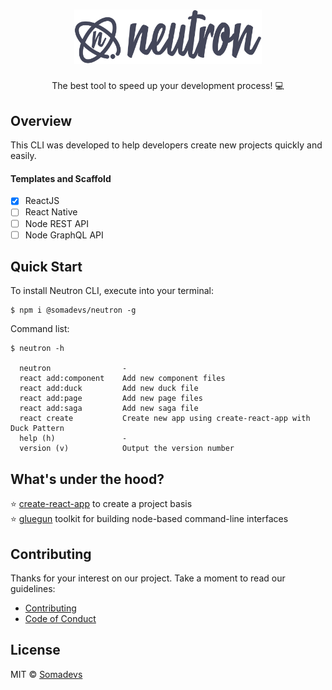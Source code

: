 <h1 align="center">
  <img src="assets/neutron.png" width="300" />
</h1>
<div align="center">
    The best tool to speed up your development process! 💻️
</div>

## Overview

This CLI was developed to help developers create new projects quickly and easily.

#### Templates and Scaffold

- [x] ReactJS
- [ ] React Native
- [ ] Node REST API
- [ ] Node GraphQL API

## Quick Start

To install Neutron CLI, execute into your terminal:

```shell
$ npm i @somadevs/neutron -g
```

Command list:

```shell
$ neutron -h

  neutron                -
  react add:component    Add new component files
  react add:duck         Add new duck file
  react add:page         Add new page files
  react add:saga         Add new saga file
  react create           Create new app using create-react-app with Duck Pattern
  help (h)               -
  version (v)            Output the version number
```

## What's under the hood?

⭐ [create-react-app](https://github.com/facebook/create-react-app) to create a project basis <br/>
⭐ [gluegun](https://github.com/infinitered/gluegun) toolkit for building node-based command-line interfaces

## Contributing

Thanks for your interest on our project. Take a moment to read our guidelines:

- [Contributing](.github/CONTRIBUTING.md)
- [Code of Conduct](.github/CODE_OF_CONDUCT.md)

## License

MIT © [Somadevs](https://github.com/somadevs)
